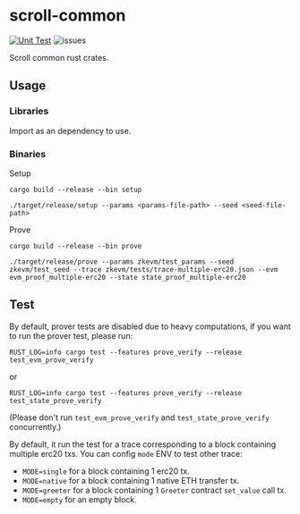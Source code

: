 # scroll-common
[![Unit Test](https://github.com/scroll-tech/common-rs/actions/workflows/unit_test.yml/badge.svg)](https://github.com/scroll-tech/common-rs/actions/workflows/unit_test.yml)
![issues](https://img.shields.io/github/issues/scroll-tech/common-rs)

Scroll common rust crates.

## Usage

### Libraries
Import as an dependency to use.

### Binaries

Setup 
```shell
cargo build --release --bin setup   

./target/release/setup --params <params-file-path> --seed <seed-file-path>
```

Prove
```shell
cargo build --release --bin prove

./target/release/prove --params zkevm/test_params --seed zkevm/test_seed --trace zkevm/tests/trace-multiple-erc20.json --evm evm_proof_multiple-erc20 --state state_proof_multiple-erc20
```

## Test
By default, prover tests are disabled due to heavy computations, if you want to run the prover test, please run:
```
RUST_LOG=info cargo test --features prove_verify --release test_evm_prove_verify
```

or
```
RUST_LOG=info cargo test --features prove_verify --release test_state_prove_verify
```

(Please don't run `test_evm_prove_verify` and `test_state_prove_verify` concurrently.)

By default, it run the test for a trace corresponding to a block containing multiple erc20 txs. You can config `mode` ENV to test other trace:

+ `MODE=single` for a block containing 1 erc20 tx.
+ `MODE=native` for a block containing 1 native ETH transfer tx.
+ `MODE=greeter` for a block containing 1 `Greeter` contract `set_value` call tx.
+ `MODE=empty` for an empty block.
